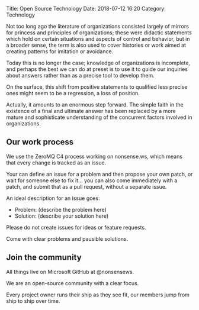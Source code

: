 Title: Open Source Technology 
Date: 2018-07-12 16:20
Category: Technology 

Not too long ago the literature of organizations consisted largely of mirrors for princess and principles of organizations; these were didactic statements which hold on certain situations and aspects of control and behavior, but in a broader sense, the term is also used to cover histories or work aimed at creating patterns for imitation or avoidance.

Today this is no longer the case; knowledge of organizations is incomplete, and perhaps the best we can do at preset is to use it to guide our inquiries about answers rather than as a precise tool to develop them.

On the surface, this shift from positive statements to qualified less precise ones might seem to be a regression, a loss of position.

Actually, it amounts to an enormous step forward. The simple faith in the existence of a final and ultimate answer has been replaced by a more mature and sophisticate understanding of the concurrent factors involved in organizations.

## Our work process
We use the ZeroMQ C4 process working on nonsense.ws, which means that every change is tracked as an issue.

Your can define an issue for a problem and then propose your own patch, or wait for someone else to fix it... you can also come immediately with a patch, and submit that as a pull request, without a separate issue.

An ideal description for an issue goes:

- Problem: (describe the problem here)
- Solution: (describe your solution here)

Please do not create issues for ideas or feature requests.

Come with clear problems and pausible solutions.

## Join the community
All things live on Microsoft GitHub at @nonsensews.

We are an open-source community with a clear focus.

Every project owner runs their ship as they see fit, our members jump from ship to ship over time.
